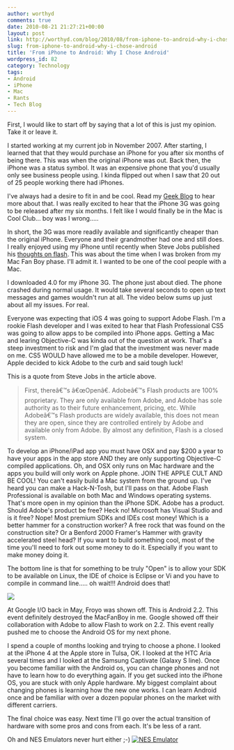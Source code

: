 ```yaml
---
author: worthyd
comments: true
date: 2010-08-21 21:27:21+00:00
layout: post
link: http://worthyd.com/blog/2010/08/from-iphone-to-android-why-i-chose-android/
slug: from-iphone-to-android-why-i-chose-android
title: 'From iPhone to Android: Why I Chose Android'
wordpress_id: 82
category: Technology
tags:
- Android
- iPhone
- Mac
- Rants
- Tech Blog
---
```


First, I would like to start off by saying that a lot of this is just my opinion. Take it or leave it.

I started working at my current job in November 2007. After starting, I learned that that they would purchase an iPhone for you after six months of being there. This was when the original iPhone was out. Back then, the iPhone was a status symbol.  It was an expensive phone that you'd usually only see business people using.  I kinda flipped out when I saw that 20 out of 25 people working there had iPhones.  

I've always had a desire to fit in and be cool. Read my [Geek Blog](http://worthyd.com/geekblog/) to hear more about that. I was really excited to hear that the iPhone 3G was going to be released after my six months.  I felt like I would finally be in the Mac is Cool Club... boy was I wrong..... 
<!-- more -->
In short, the 3G was more readily available and significantly cheaper than the original iPhone.  Everyone and their grandmother had one and still does.  I really enjoyed using my iPhone until recently when Steve Jobs published his [thoughts on flash](http://www.apple.com/hotnews/thoughts-on-flash/).  This was about the time when I was broken from my Mac Fan Boy phase.   I'll admit it. I wanted to be one of the cool people with a Mac.  

I downloaded 4.0 for my iPhone 3G.  The phone just about died.  The phone crashed during normal usage. It would take several seconds to open up text messages and games wouldn't run at all. The video below sums up just about all my issues. For real.



Everyone was expecting that iOS 4 was going to support Adobe Flash. I'm a rookie Flash developer and I was exited to hear that Flash Professional CS5 was going to allow apps to be compiled into iPhone apps.  Getting a Mac and learing Objective-C was kinda out of the question at work. That's a steep investment to risk and I'm glad that the investment was never made on me.  CS5 WOULD have allowed me to be a mobile developer. However, Apple decided to kick Adobe to the curb and said tough luck!  

This is a quote from Steve Jobs in the article above.


<blockquote>
First, thereâ€™s â€œOpenâ€.
Adobeâ€™s Flash products are 100% proprietary. They are only available from Adobe, and Adobe has sole authority as to their future enhancement, pricing, etc. While Adobeâ€™s Flash products are widely available, this does not mean they are open, since they are controlled entirely by Adobe and available only from Adobe. By almost any definition, Flash is a closed system.</blockquote>



To develop an iPhone/iPad app you must have OSX and pay $200 a year to have your apps in the app store AND they are only supporting Objective-C compiled applications.  Oh, and OSX only runs on Mac hardware and the apps you build will only work on Apple phone.  JOIN THE APPLE CULT AND BE COOL!  You can't easily build a Mac system from the ground up.  I've heard you can make a Hack-N-Tosh, but I'll pass on that.  Adobe Flash Professional is available on both Mac and Windows operating systems.  That's more open in my opinion than the iPhone SDK.  Adobe has a product. Should Adobe's product be free? Heck no!  Microsoft has Visual Studio and is it free? Nope!  Most premium SDKs and IDEs cost money!  Which is a better hammer for a construction worker? A free rock that was found on the construction site? Or a Benford 2000 Framer's Hammer with gravity accelerated steel head?  If you want to build something cool, most of the time you'll need to fork out some money to do it. Especially if you want to make money doing it.  

 The bottom line is that for something to be truly "Open" is to allow your SDK to be available on Linux, the IDE of choice is Eclipse or Vi and you have to compile in command line..... oh wait!!! Android does that!

[![](http://blog.worthyd.com/wp-content/uploads/2010/08/6a00e55225079e883401347fe5dca0970c-300x235.jpg)](http://blog.worthyd.com/wp-content/uploads/2010/08/6a00e55225079e883401347fe5dca0970c.jpg)

At Google I/O back in May, Froyo was shown off. This is Android 2.2.  This event definitely destroyed the MacFanBoy in me.  Google showed off their collaboration with Adobe to allow Flash to work on 2.2.  This event really pushed me to choose the Android OS for my next phone.

I spend a couple of months looking and trying to choose a phone.  I looked at the iPhone 4 at the Apple store in Tulsa, OK. I looked at the HTC Aria several times and I looked at the Samsung Captivate (Galaxy S line).  Once you become familiar with the Android os, you can change phones and not have to learn how to do everything again.  If you get sucked into the iPhone OS, you are stuck with only Apple hardware.  My biggest complaint about changing phones is learning how the new one works.  I can learn Android once and be familiar with over a dozen popular phones on the market with different carriers.  

The final choice was easy.  Next time I'll go over the actual transition of hardware with some pros and cons from each. It's be less of a rant.

Oh and NES Emulators never hurt either ;-)
[![NES Emulator](http://blog.worthyd.com/wp-content/uploads/2010/08/nesoidlite-300x190.jpg)](http://blog.worthyd.com/wp-content/uploads/2010/08/nesoidlite.jpg)
